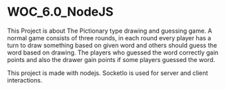 # WOC_6.0_NodeJS

This Project is about The Pictionary type drawing and guessing game. 
A normal game consists of three rounds, in each round every player has a turn to draw something based on given word and others should guess the word based on drawing. The players who guessed the word correctly gain points and also the drawer gain points if some players guessed the word.

This project is made with nodejs. SocketIo is used for server and client interactions.
